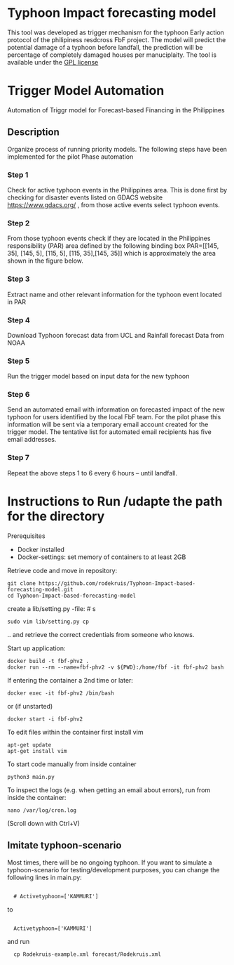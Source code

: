 # Typhoon Impact forecasting model

This tool was developed as trigger mechanism for the typhoon Early action protocol of the philipiness resdcross FbF project. The model will predict the potential damage of a typhoon before landfall, the prediction will be percentage of completely damaged houses per manuciplaity.
The tool is available under the [GPL license](https://github.com/rodekruis/Typhoon-Impact-based-forecasting-model/blob/master/LICENSE)

# Trigger Model Automation 

Automation of Triggr model for Forecast-based Financing in the Philippines

## Description

Organize process of running priority models.
The following steps have been implemented for the pilot Phase automation

### Step 1

Check for active typhoon events in the Philippines area. This is done first by checking  for disaster events  listed on GDACS website https://www.gdacs.org/ , from those active events select typhoon events.

### Step 2

From those typhoon events check if they are located in the Philippines responsibility (PAR) area defined by the following binding box PAR=[[145, 35], [145, 5], [115, 5], [115, 35],[145, 35]]  which is approximately the area shown in the figure below.

### Step 3

Extract name and other relevant information for the typhoon event located in PAR

### Step 4

Download Typhoon forecast data from UCL and Rainfall forecast Data from NOAA

### Step 5

Run the trigger model based on input data for the new typhoon 

### Step 6

Send an automated email with information on forecasted impact of the new typhoon for users identified by the local FbF team. For the pilot phase this information will be sent via a temporary email account created for the trigger model. The tentative list for automated email recipients has five email addresses.

### Step 7

Repeat the above steps 1 to 6 every 6 hours – until landfall.

# Instructions to Run /udapte the path for the directory

Prerequisites 
* Docker installed
* Docker-settings: set memory of containers to at least 2GB

Retrieve code and move in repository:
```
git clone https://github.com/rodekruis/Typhoon-Impact-based-forecasting-model.git
cd Typhoon-Impact-based-forecasting-model
```
create a lib/setting.py -file: # s
```
sudo vim lib/setting.py cp 
```
.. and retrieve the correct credentials from someone who knows. 

Start up application:
```
docker build -t fbf-phv2 .
docker run --rm --name=fbf-phv2 -v ${PWD}:/home/fbf -it fbf-phv2 bash
```
If entering the container a 2nd time or later:
```
docker exec -it fbf-phv2 /bin/bash
```
or (if unstarted)
```
docker start -i fbf-phv2
```
To edit files within the container first install vim 
```
apt-get update
apt-get install vim
```


To start code manually from inside container
```
python3 main.py
```

To inspect the logs (e.g. when getting an email about errors), run from inside the container:
```
nano /var/log/cron.log
```
(Scroll down with Ctrl+V) 


## Imitate typhoon-scenario

Most times, there will be no ongoing typhoon. If you want to simulate a typhoon-scenario for testing/development purposes, you can change the following lines in main.py:
```
 
  # Activetyphoon=['KAMMURI']
```
to
```
 
  Activetyphoon=['KAMMURI']
```
and run
```
  cp Rodekruis-example.xml forecast/Rodekruis.xml
```

